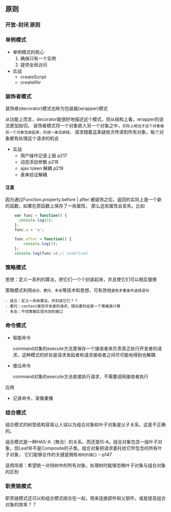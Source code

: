 ## 原则
### 开放-封闭 原则

### 单例模式
- 单例模式的核心
    1. 确保只有一个实例
    2. 提供全局访问
- 实战
    - createScript
    - createXhr
    
### 装饰者模式
装饰者(decorator)模式也称为包装器(wrapper)模式

从功能上而言，decorator能很好地描述这个模式，但从结构上看，wrapper的说法更加贴切。
装饰者模式将一个对象嵌入另一个对象之中，`实际上相当于这个对象被另一个对象包装起来，形成一条包装链。`
请求随着这条链依次传递到所有对象，每个对象都有处理这个请求的机会

- 实战
    - 用户操作记录上报 p217
    - 动态添加参数 p218
    - ajax token 解耦 p219
    - 表单验证解耦

#### 注意
因为通过Function.property.before | after 被装饰之后，返回的实际上是一个新的函数，如果在原函数上保存了一些属性，
那么这些属性会丢失。比如

````js
    var func = function() {
      console.log(1);
    };
    func.a = 'a';
    
    func.after = function() {
        console.log(2);  
    };
    console.log(func.a);// undefined
````

### 策略模式
思想：定义一系列的算法，把它们一个个封装起来，并且使它们可以相互替换

策略模式利用`组合、委托、多态`等技术和思想，可有效地`避免多重条件选择语句`

    - 组合：定义一系统算法，并封装它们？？
    - 委托：context接受开发者的请求，随后委托给某一个策略类计算
    - 多态：不同策略实现共同的接口
    
### 命令模式

- 智能命令

    command对象的execute方法里保存一个接收者来负责真正执行开发者的请求。这种模式的好处是请求发起者和请求接收者之间尽可能地得到也解耦
    
- 傻瓜命令
    
    command对象的execute方法直接执行请求，不需要调用接收者执行
    
应用

- 记录命令，录像重播

### 组合模式
组合模式的树型结构容易让人误以为组合对象和叶子对象是父子关系，这是不正确的。

组合模式是一种HAS-A（聚合）的关系，而还是IS-A。组合对象包含一组叶子对象，但Leaf并不是Composite的子类。组合对象把请求委托给它所包含的所有叶子对象，
它们能够合作的关键是拥有`相同的接口`   --p147

适用场景：希望统一对待树中的所有对象，处理树时能够忽略叶子对象与组合对象的区别
    
### 职责链模式

职责链模式还可以和组合模式结合在一起，用来连接部件和父部件，或是提高组合对象的效率？？